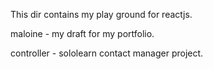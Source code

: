 This dir contains my play ground for reactjs.

maloine - my draft for my portfolio.

controller - sololearn contact manager project.
